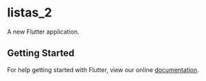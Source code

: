 # listas_2

A new Flutter application.

## Getting Started

For help getting started with Flutter, view our online
[documentation](https://flutter.io/).
